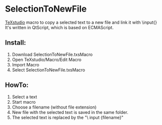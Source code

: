 # SelectionToNewFile
[TeXstudio](https://www.texstudio.org/) macro to copy a selected text to a new file and link it with \input{}
It's written in QtScript, which is based on ECMAScript.

## Install: 
1. Download SelectionToNewFile.txsMacro
2. Open TeXstudio/Macro/Edit Macro
3. Import Macro
4. Select SelectionToNewFile.txsMacro

## HowTo:
1. Select a text
2. Start macro
3. Choose a filename (without file extension)
4. New file with the selected text is saved in the same folder.
5. The selected text is replaced by the "\ input {filename}"
